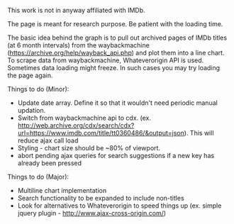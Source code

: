 This work is not in anyway affiliated with IMDb.

The page is meant for research purpose. Be patient with the loading time.

The basic idea behind the graph is to pull out archived pages of IMDb titles (at 6 month intervals) from the waybackmachine (https://archive.org/help/wayback_api.php) and plot them into a line chart. To scrape data from waybackmachine, Whateverorigin API is used. Sometimes data loading might freeze. In such cases you may try loading the page again.

Things to do (Minor):
- Update date array. Define it so that it wouldn't need periodic manual updation.
- Switch from waybackmachine api to cdx. (ex. http://web.archive.org/cdx/search/cdx?url=https://www.imdb.com/title/tt0360486/&output=json). This will reduce ajax call load
- Styling - chart size should be ~80% of viewport.
- abort pending ajax queries for search suggestions if a new key has already been pressed

Things to do (Major):
- Multiline chart implementation
- Search functionality to be expanded to include non-titles
- Look for alternatives to Whateverorigin to speed things up (ex. simple jquery plugin - http://www.ajax-cross-origin.com/)
